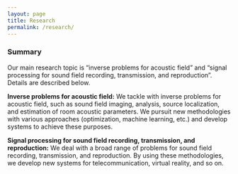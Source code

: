 ```yaml
---
layout: page
title: Research
permalink: /research/
---
```


### Summary
Our main research topic is “inverse problems for acoustic field” and “signal processing for sound field recording, transmission, and reproduction”. Details are described below.

**Inverse problems for acoustic field:** We tackle with inverse problems for acoustic field, such as sound field imaging, analysis, source localization, and estimation of room acoustic parameters. We pursuit new methodologies with various approaches (optimization, machine learning, etc.) and develop systems to achieve these purposes.

**Signal processing for sound field recording, transmission, and reproduction:** We deal with a broad range of problems for sound field recording, transmission, and reproduction. By using these methodologies, we develop new systems for telecommunication, virtual reality, and so on.

<script async class="speakerdeck-embed" data-id="21ad362bd42341a79adcae1062b7f00d" data-ratio="1.33333333333333" src="//speakerdeck.com/assets/embed.js"></script>

